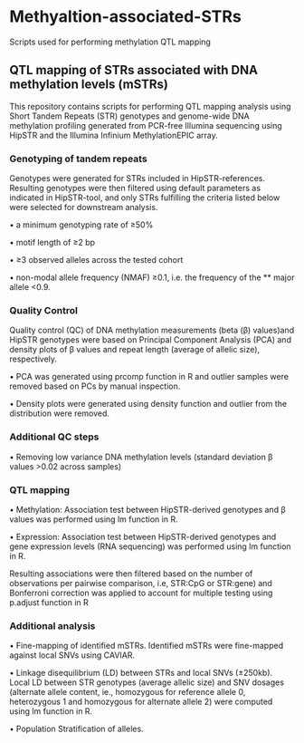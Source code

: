 # Methyaltion-associated-STRs
Scripts used for performing methylation QTL mapping

## QTL mapping of STRs associated with DNA methylation levels (mSTRs)
This repository contains scripts for performing QTL mapping analysis using Short Tandem Repeats (STR) genotypes and genome-wide DNA methylation profiling generated from PCR-free Illumina sequencing using HipSTR and the Illumina Infinium MethylationEPIC array.

### Genotyping of tandem repeats
Genotypes were generated for STRs included in HipSTR-references. Resulting genotypes were then filtered using default parameters as indicated in HipSTR-tool, and only STRs fulfilling the criteria listed below were selected for downstream analysis. 

•	a minimum genotyping rate of ≥50%

•	motif length of ≥2 bp

•	≥3 observed alleles across the tested cohort

•	non-modal allele frequency (NMAF) ≥0.1, i.e. the frequency of the ** major allele <0.9.

### Quality Control

Quality control (QC) of DNA methylation measurements (beta (β) values)and HipSTR genotypes were based on Principal Component Analysis (PCA) and density plots of β values and repeat length (average of allelic size), respectively. 

•	PCA was generated using prcomp function in R and outlier samples were removed   based on PCs by manual inspection. 

•	Density plots were generated using density function and outlier from the distribution were removed.

### Additional QC steps

•	Removing low variance DNA methylation levels (standard deviation β values >0.02 across samples)

### QTL mapping
•	Methylation: Association test between HipSTR-derived genotypes and β values was performed using lm function in R.

•	Expression: Association test between HipSTR-derived genotypes and gene expression levels (RNA sequencing) was performed using lm function in R. 

Resulting associations were then filtered based on the number of observations per pairwise comparison, i.e, STR:CpG or STR:gene) and Bonferroni correction was applied to account for multiple testing using p.adjust function in R 

### Additional analysis 
•	Fine-mapping of identified mSTRs. Identified mSTRs were fine-mapped against local SNVs using CAVIAR.

•	Linkage disequilibrium (LD) between STRs and local SNVs (±250kb). Local LD between STR genotypes (average allelic size) and SNV dosages (alternate allele content, ie., homozygous for reference allele 0, heterozygous 1 and homozygous for alternate allele 2) were computed using lm function in R. 

•	Population Stratification of alleles.
